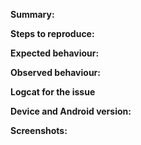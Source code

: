 **Summary:**

<!--Summarise your issue in one sentence (what goes wrong, what did you expect to happen).-->

**Steps to reproduce:**

<!--How can we reproduce the issue?-->

**Expected behaviour:**

<!--What did you expect the app to do?-->

**Observed behaviour:**

<!--What did you see instead?  Describe your issue in detail here.-->

**Logcat for the issue**

<!--Provide logs for the crash here-->

**Device and Android version:**

<!--What make and model device (e.g., Samsung Galaxy S3) did you encounter this on?  What Android
version (e.g., Android 4.0 Ice Cream Sandwich or Android 6.0 Marshmallow) are you running?  Is it
 the stock
version from the manufacturer or a custom ROM?-->

**Screenshots:**

<!--Can be created by pressing the Volume Down and Power Button at the same time on Android 4.0 and higher.-->